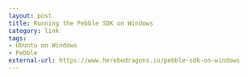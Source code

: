```yaml
---
layout: post
title: Running the Pebble SDK on Windows
category: link
tags:
- Ubuntu on Windows
- Pebble
external-url: https://www.herebedragons.io/pebble-sdk-on-windows
---
```


